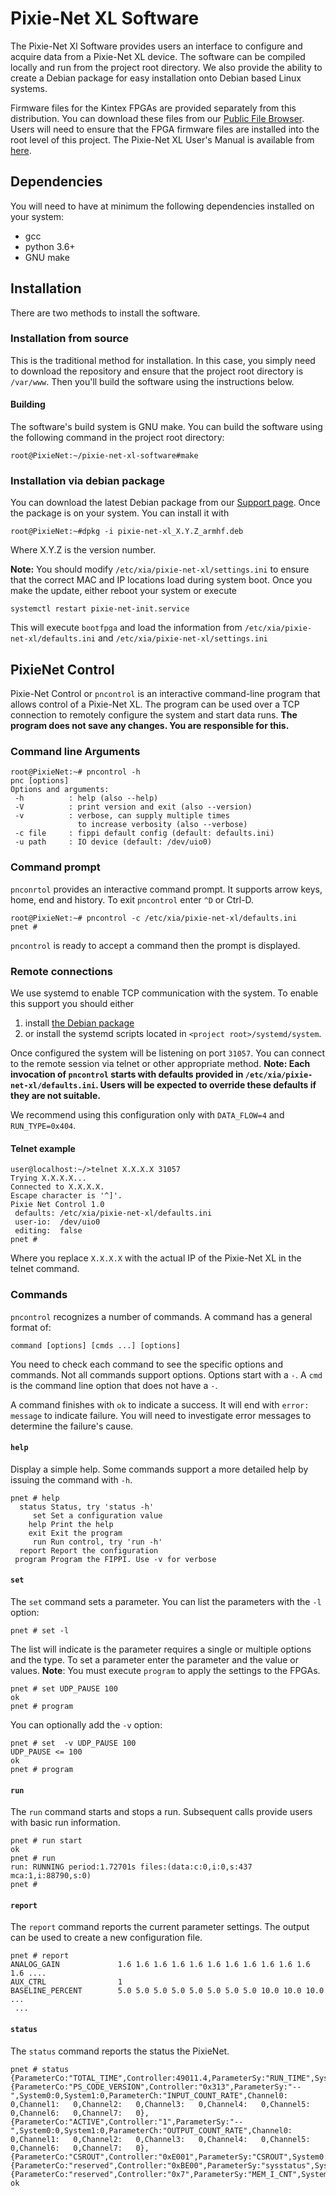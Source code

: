 # Pixie-Net XL Software

The Pixie-Net Xl Software provides users an interface to configure and acquire data from a 
Pixie-Net XL device. The software can be compiled locally and run from the project root directory. 
We also provide the ability to create a Debian package for easy installation onto Debian based Linux
systems. 

Firmware files for the Kintex FPGAs are provided separately from this distribution. You can download 
these files from our [Public File Browser](http://files.xia.com/#hardware/pixie/pixie-net-xl/). Users
will need to ensure that the FPGA firmware files are installed into the root level of this project. 
The Pixie-Net XL User's Manual is available from [here](http://files.xia.com/#hardware/pixie/pixie-net-xl/documentation/).

## Dependencies
You will need to have at minimum the following dependencies installed on your system:
* gcc
* python 3.6+
* GNU make

## Installation
There are two methods to install the software.

### Installation from source
This is the traditional method for installation. In this case, you simply need to download the repository
and ensure that the project root directory is `/var/www`. Then you'll build the software using the instructions
below. 

#### Building
The software's build system is GNU make. You can build the software using the following command in
the project root directory:
```shell
root@PixieNet:~/pixie-net-xl-software#make
```

### Installation via debian package
You can download the latest Debian package from our [Support page](https://s3.us-west-1.amazonaws.com/files.xia.com/hardware/pixie/pixie-net-xl/software/pixie-net-xl_1.0.0_armhf.deb).
Once the package is on your system. You can install it with 
```shell
root@PixieNet:~#dpkg -i pixie-net-xl_X.Y.Z_armhf.deb
```
Where X.Y.Z is the version number. 

**Note:** You should modify `/etc/xia/pixie-net-xl/settings.ini` to ensure that the correct MAC and IP
locations load during system boot. Once you make the update, either reboot your system or execute
```shell
systemctl restart pixie-net-init.service
```
This will execute `bootfpga` and load the information from `/etc/xia/pixie-net-xl/defaults.ini` and
`/etc/xia/pixie-net-xl/settings.ini`
## PixieNet Control
Pixie-Net Control or `pncontrol` is an interactive command-line program that allows control of a 
Pixie-Net XL. The program can be used over a TCP connection to remotely configure the system and 
start data runs. **The program does not save any changes. You are responsible for this.** 

### Command line Arguments
```
root@PixieNet:~# pncontrol -h
pnc [options]
Options and arguments:
 -h          : help (also --help)
 -V          : print version and exit (also --version)
 -v          : verbose, can supply multiple times
               to increase verbosity (also --verbose)
 -c file     : fippi default config (default: defaults.ini)
 -u path     : IO device (default: /dev/uio0)
```

### Command prompt
`pnconrtol` provides an interactive command prompt. It supports arrow keys, home, end and history. 
To exit `pncontrol` enter `^D` or Ctrl-D.
```
root@PixieNet:~# pncontrol -c /etc/xia/pixie-net-xl/defaults.ini
pnet #
```

`pncontrol` is ready to accept a command then the prompt is displayed. 

### Remote connections
We use systemd to enable TCP communication with the system. To enable this support you should 
either 
1. install 
[the Debian package](https://s3.us-west-1.amazonaws.com/files.xia.com/hardware/pixie/pixie-net-xl/software/pixie-net-xl_1.0.0_armhf.deb)
2. or install the systemd scripts located in `<project root>/systemd/system`.

Once configured the system will be listening on port `31057`. You can connect to the remote session
via telnet or other appropriate method. **Note: Each invocation of `pncontrol` starts with 
defaults provided in `/etc/xia/pixie-net-xl/defaults.ini`. Users will be expected to override these
defaults if they are not suitable.** 

We recommend using this configuration only with `DATA_FLOW=4` and `RUN_TYPE=0x404`. 

#### Telnet example
```shell
user@localhost:~/>telnet X.X.X.X 31057
Trying X.X.X.X...
Connected to X.X.X.X.
Escape character is '^]'.
Pixie Net Control 1.0
 defaults: /etc/xia/pixie-net-xl/defaults.ini
 user-io:  /dev/uio0
 editing:  false
pnet #
```
Where you replace `X.X.X.X` with the actual IP of the Pixie-Net XL in the telnet command.

### Commands
`pncontrol` recognizes a number of commands. A command has a general format of:
```
command [options] [cmds ...] [options]
```

You need to check each command to see the specific options and commands. Not
all commands support options. Options start with a `-`. A `cmd` is the
command line option that does not have a `-`.

A command finishes with `ok` to indicate a success. It will end with `error: message` to indicate 
failure. You will need to investigate error messages to determine the failure's cause.

#### `help`
Display a simple help. Some commands support a more detailed help by issuing
the command with `-h`.

```
pnet # help
  status Status, try 'status -h'
     set Set a configuration value
    help Print the help
    exit Exit the program
     run Run control, try 'run -h'
  report Report the configuration
 program Program the FIPPI. Use -v for verbose
```

#### `set`
The `set` command sets a parameter. You can list the parameters with the `-l` option:
```
pnet # set -l
```
The list will indicate is the parameter requires a single or multiple options and the type. To set 
a parameter enter the parameter and the value or values. **Note**: You must execute `program` to 
apply the settings to the FPGAs. 

```
pnet # set UDP_PAUSE 100
ok
pnet # program
```

You can optionally add the `-v` option:

```
pnet # set  -v UDP_PAUSE 100
UDP_PAUSE <= 100
ok
pnet # program
```

#### `run`
The `run` command starts and stops a run. Subsequent calls provide users with basic run information.

```
pnet # run start
ok
pnet # run
run: RUNNING period:1.72701s files:(data:c:0,i:0,s:437 mca:1,i:88790,s:0)
pnet #
```

#### `report`
The `report` command reports the current parameter settings. The output can be used to create a new
configuration file. 

```
pnet # report
ANALOG_GAIN             1.6 1.6 1.6 1.6 1.6 1.6 1.6 1.6 1.6 1.6 1.6 1.6 ....
AUX_CTRL                1
BASELINE_PERCENT        5.0 5.0 5.0 5.0 5.0 5.0 5.0 5.0 10.0 10.0 10.0 ...
 ...
```

#### `status`
The `status` command reports the status the PixieNet.

```
pnet # status
{ParameterCo:"TOTAL_TIME",Controller:49011.4,ParameterSy:"RUN_TIME",System0:42802.7,System1:42802.7,ParameterCh:"COUNT_TIME",Channel0:42802.7,Channel1:42802.7,Channel2:42802.7,Channel3:42802.7,Channel4:42802.7,Channel5:42802.7,Channel6:42802.7,Channel7:42802.7},
{ParameterCo:"PS_CODE_VERSION",Controller:"0x313",ParameterSy:"--",System0:0,System1:0,ParameterCh:"INPUT_COUNT_RATE",Channel0:   0,Channel1:   0,Channel2:   0,Channel3:   0,Channel4:   0,Channel5:   0,Channel6:   0,Channel7:   0},
{ParameterCo:"ACTIVE",Controller:"1",ParameterSy:"--",System0:0,System1:0,ParameterCh:"OUTPUT_COUNT_RATE",Channel0:   0,Channel1:   0,Channel2:   0,Channel3:   0,Channel4:   0,Channel5:   0,Channel6:   0,Channel7:   0},
{ParameterCo:"CSROUT",Controller:"0xE001",ParameterSy:"CSROUT",System0:"0x2000",System1:"0x2000",ParameterCh:"COUNTTIME",Channel0:22053,Channel1:22938,Channel2:23803,Channel3:24663,Channel4:27551,Channel5:28411,Channel6:29276,Channel7:30141},
{ParameterCo:"reserved",Controller:"0xBE00",ParameterSy:"sysstatus",System0:"0x0",System1:"0x0",ParameterCh:"COUNTTIME",Channel0:47289,Channel1:47289,Channel2:47289,Channel3:47289,Channel4:47289,Channel5:47289,Channel6:47289,Channel7:47289},
{ParameterCo:"reserved",Controller:"0x7",ParameterSy:"MEM_I_CNT",System0:"0x0",System1:"0x0",ParameterCh:"COUNTTIME",Channel0:1245,Channel1:1245,Channel2:1245,Channel3:1245,Channel4:1245,Channel5:1245,Channel6:1245,Channel7:1245},
ok
```
